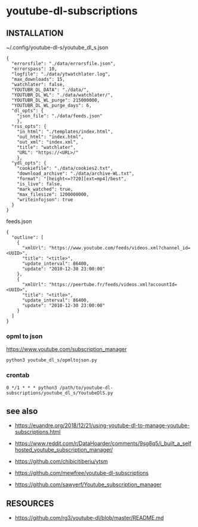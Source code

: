 # youtube-dl-subscriptions

## INSTALLATION

~/.config/youtube-dl-s/youtube_dl_s.json
```
{
  "errorsfile": "./data/errorsfile.json",
  "errorspass": 10,
  "logfile": "./data/ytwatchlater.log",
  "max_downloads": 15,
  "watchlater": false,
  "YOUTUBR_DL_DATA": "./data/",
  "YOUTUBR_DL_WL": "./data/watchlater/",
  "YOUTUBR_DL_WL_purge": 215000000,
  "YOUTUBR_DL_WL_purge_days": 6,
  "dl_opts": {
    "json_file": "./data/feeds.json"
    },
  "rss_opts": {
    "in_html": "./templates/index.html",
    "out_html": "index.html",
    "out_xml": "index.xml",
    "title": "watchlater",
    "URL": "https://<URL>/"
    },
  "ydl_opts": {
    "cookiefile": "./data/cookies2.txt",
    "download_archive": "./data/archive-WL.txt",
    "format": "[height<=?720][ext=mp4]/best",
    "is_live": false,
    "mark_watched": true,
    "max_filesize": 1200000000,
    "writeinfojson": true
  }
}
```

feeds.json
```
{
  "outline": [
    {
      "xmlUrl": "https://www.youtube.com/feeds/videos.xml?channel_id=<UUID>",
      "title": "<title>",
      "update_interval": 86400,
      "update": "2010-12-30 23:00:00"
    },
    {
      "xmlUrl": "https://peertube.fr/feeds/videos.xml?accountId=<UUID>",
      "title": "<title>",
      "update_interval": 86400,
      "update": "2010-12-30 23:00:00"
    }
  ]
}
```

### opml to json

https://www.youtube.com/subscription_manager

```
python3 youtube_dl_s/opmltojson.py
```

### crontab

```
0 */1 * * * python3 /path/to/youtube-dl-subscriptions/youtube_dl_s/YoutubeDlS.py
```

## see also

- https://euandre.org/2018/12/21/using-youtube-dl-to-manage-youtube-subscriptions.html
- https://www.reddit.com/r/DataHoarder/comments/9sg8q5/i_built_a_selfhosted_youtube_subscription_manager/

- https://github.com/chibicitiberiu/ytsm
- https://github.com/mewfree/youtube-dl-subscriptions
- https://github.com/sawyerf/Youtube_subscription_manager


## RESOURCES

- https://github.com/rg3/youtube-dl/blob/master/README.md

